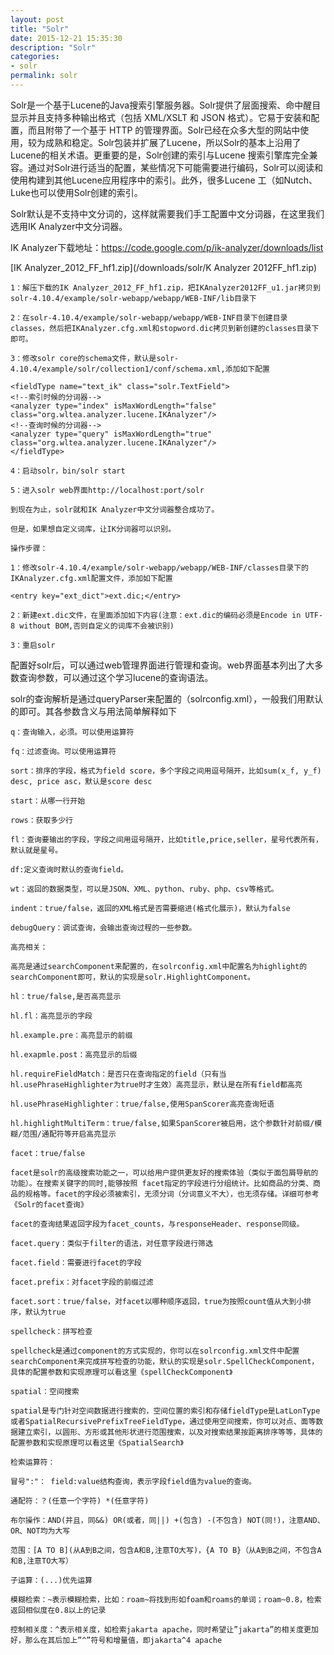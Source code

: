 ```yaml
---
layout: post
title: "Solr"
date: 2015-12-21 15:35:30
description: "Solr"
categories:
- solr
permalink: solr
---
```


Solr是一个基于Lucene的Java搜索引擎服务器。Solr提供了层面搜索、命中醒目显示并且支持多种输出格式（包括 XML/XSLT 和 JSON 格式）。它易于安装和配置，而且附带了一个基于 HTTP 的管理界面。Solr已经在众多大型的网站中使用，较为成熟和稳定。Solr包装并扩展了Lucene，所以Solr的基本上沿用了Lucene的相关术语。更重要的是，Solr创建的索引与Lucene 搜索引擎库完全兼容。通过对Solr进行适当的配置，某些情况下可能需要进行编码，Solr可以阅读和使用构建到其他Lucene应用程序中的索引。此外，很多Lucene 工（如Nutch、 Luke也可以使用Solr创建的索引。  

Solr默认是不支持中文分词的，这样就需要我们手工配置中文分词器，在这里我们选用IK Analyzer中文分词器。  

IK Analyzer下载地址：https://code.google.com/p/ik-analyzer/downloads/list  

[IK Analyzer_2012_FF_hf1.zip](/downloads/solr/K Analyzer 2012FF_hf1.zip)

```vim
1：解压下载的IK Analyzer_2012_FF_hf1.zip，把IKAnalyzer2012FF_u1.jar拷贝到solr-4.10.4/example/solr-webapp/webapp/WEB-INF/lib目录下

2：在solr-4.10.4/example/solr-webapp/webapp/WEB-INF目录下创建目录classes，然后把IKAnalyzer.cfg.xml和stopword.dic拷贝到新创建的classes目录下即可。

3：修改solr core的schema文件，默认是solr-4.10.4/example/solr/collection1/conf/schema.xml,添加如下配置

<fieldType name="text_ik" class="solr.TextField">
<!--索引时候的分词器-->
<analyzer type="index" isMaxWordLength="false" class="org.wltea.analyzer.lucene.IKAnalyzer"/>
<!--查询时候的分词器-->
<analyzer type="query" isMaxWordLength="true" class="org.wltea.analyzer.lucene.IKAnalyzer"/>
</fieldType>

4：启动solr，bin/solr start

5：进入solr web界面http://localhost:port/solr

到现在为止，solr就和IK Analyzer中文分词器整合成功了。

但是，如果想自定义词库，让IK分词器可以识别。

操作步骤：

1：修改solr-4.10.4/example/solr-webapp/webapp/WEB-INF/classes目录下的IKAnalyzer.cfg.xml配置文件，添加如下配置

<entry key="ext_dict">ext.dic;</entry>

2：新建ext.dic文件，在里面添加如下内容(注意：ext.dic的编码必须是Encode in UTF-8 without BOM,否则自定义的词库不会被识别)

3：重启solr
```
配置好solr后，可以通过web管理界面进行管理和查询。web界面基本列出了大多数查询参数，可以通过这个学习lucene的查询语法。

solr的查询解析是通过queryParser来配置的（solrconfig.xml），一般我们用默认的即可。其各参数含义与用法简单解释如下

```vim
q：查询输入，必须。可以使用运算符

fq：过滤查询。可以使用运算符

sort：排序的字段，格式为field score，多个字段之间用逗号隔开，比如sum(x_f, y_f) desc, price asc，默认是score desc

start：从哪一行开始

rows：获取多少行

fl：查询要输出的字段，字段之间用逗号隔开，比如title,price,seller，星号代表所有，默认就是星号。

df:定义查询时默认的查询field。

wt：返回的数据类型，可以是JSON、XML、python、ruby、php、csv等格式。

indent：true/false，返回的XML格式是否需要缩进(格式化展示)，默认为false

debugQuery：调试查询，会输出查询过程的一些参数。

高亮相关：

高亮是通过searchComponent来配置的，在solrconfig.xml中配置名为highlight的searchComponent即可，默认的实现是solr.HighlightComponent。

hl：true/false,是否高亮显示

hl.fl：高亮显示的字段

hl.example.pre：高亮显示的前缀

hl.exapmle.post：高亮显示的后缀

hl.requireFieldMatch：是否只在查询指定的field（只有当hl.usePhraseHighlighter为true时才生效）高亮显示，默认是在所有field都高亮

hl.usePhraseHighlighter：true/false,使用SpanScorer高亮查询短语

hl.highlightMultiTerm：true/false,如果SpanScorer被启用，这个参数针对前缀/模糊/范围/通配符等开启高亮显示

facet：true/false

facet是solr的高级搜索功能之一，可以给用户提供更友好的搜索体验（类似于面包屑导航的功能）。在搜索关键字的同时,能够按照 facet指定的字段进行分组统计。比如商品的分类、商品的规格等。facet的字段必须被索引，无须分词（分词意义不大），也无须存储。详细可参考《Solr的facet查询》

facet的查询结果返回字段为facet_counts，与responseHeader、response同级。

facet.query：类似于filter的语法，对任意字段进行筛选

facet.field：需要进行facet的字段

facet.prefix：对facet字段的前缀过滤

facet.sort：true/false，对facet以哪种顺序返回，true为按照count值从大到小排序，默认为true

spellcheck：拼写检查

spellcheck是通过component的方式实现的，你可以在solrconfig.xml文件中配置searchComponent来完成拼写检查的功能，默认的实现是solr.SpellCheckComponent，具体的配置参数和实现原理可以看这里《spellCheckComponent》

spatial：空间搜索

spatial是专门针对空间数据进行搜索的，空间位置的索引和存储fieldType是LatLonType或者SpatialRecursivePrefixTreeFieldType，通过使用空间搜索，你可以对点、面等数据建立索引，以圆形、方形或其他形状进行范围搜索，以及对搜索结果按距离排序等等，具体的配置参数和实现原理可以看这里《SpatialSearch》
 
检索运算符：

冒号":"： field:value结构查询，表示字段field值为value的查询。

通配符：？(任意一个字符) *(任意字符)

布尔操作：AND(并且，同&&) OR(或者，同||) +(包含) -(不包含) NOT(同!)，注意AND、OR、NOT均为大写

范围：[A TO B](从A到B之间，包含A和B,注意TO大写)，{A TO B}（从A到B之间，不包含A和B,注意TO大写）

子运算：(...)优先运算

模糊检索：~表示模糊检索，比如：roam~将找到形如foam和roams的单词；roam~0.8，检索返回相似度在0.8以上的记录

控制相关度：^表示相关度，如检索jakarta apache，同时希望让”jakarta”的相关度更加好，那么在其后加上”^”符号和增量值，即jakarta^4 apache
```
